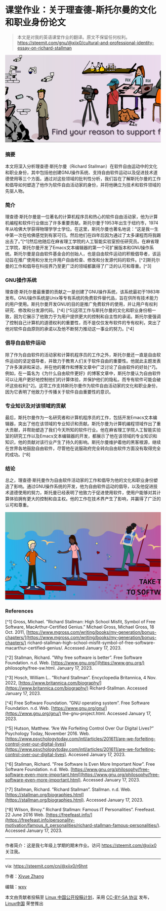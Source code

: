 [#]: subject: "课堂作业：关于理查德-斯托尔曼的文化和职业身份论文"
[#]: via: "https://steemit.com/cn/@xiix0/r6hnt"
[#]: author: "https://steemit.com/@xiix0"
[#]: keywords: "GNU 开源"
[#]: url: "发布后链接，由发布人填写"

课堂作业：关于理查德-斯托尔曼的文化和职业身份论文
======
> 本文是对我的英语课堂作业的翻译。原文不保留任何权利。https://steemit.com/gnu/@xiix0/cultural-and-professional-identity-essay-on-richard-stallman



[![Find your reason to support free software.](images/banner.jpg)](https://my.fsf.org/donate)

### 摘要

本文将深入分析理查德·斯托尔曼（Richard Stallman）在软件自由运动中的文化和职业身份，其中包括他创建GNU操作系统、支持自由软件运动以及促进技术道德使用等三个方面。通过对这些领域的批判性分析，我们旨在了解斯托尔曼的工作和倡导如何塑造了他作为软件自由活动家的身份，并将他确立为技术和软件领域的先驱人物。

### 简介

理查德·斯托尔曼是一位著名的计算机程序员和热心的软件自由活动家，他为计算机编程和软件行业做出了许多重要贡献。斯托尔曼于1953年出生于纽约市，1974年从哈佛大学获得物理学学士学位。在这里，斯托尔曼也著名地说：“这是我一生中第一次在哈佛感觉到有家可归。然后他们在四年后因为通过了太多课程而将我踢出去了。”[^1]然后他随后在麻省理工学院的人工智能实验室担任研究员。在麻省理工学院，斯托尔曼开发了Emacs文本编辑器的第一个可扩展版本和GNU操作系统。斯托尔曼是自由软件基金会的创始人，也是自由软件运动的积极倡导者，该运动旨在推广使用和分发允许用户自由检查、修改和分发源代码的软件。[^2]斯托尔曼的工作和倡导在科技界乃至更广泛的领域都赢得了广泛的认可和尊重。[^3]

### GNU操作系统

理查德·斯托尔曼最重要的贡献之一是创建了GNU操作系统，该系统最初于1983年发布。GNU操作系统是Unix等专有系统的免费软件替代品，旨在供所有技术能力的用户使用。斯托尔曼开发GNU的目的是推广免费软件的使用，并让用户有权利研究、修改和分发源代码。[^4] [^5]这项工作与斯托尔曼的文化和职业身份相一致，因为它展示了他致力于为用户提供更大的控制和自主性的承诺。斯托尔曼强调了控制自己计算机的道德权利的重要性，而不是仅仅发布软件的专有权利，突出了他对软件自由原则的承诺以及他不断努力推动这一事业的努力。[^4]

### 倡导自由软件运动

除了作为自由软件的活动家和计算机程序员的工作之外，斯托尔曼还一直是自由软件运动的坚定倡导者，并致力于教育人们关于软件自由的重要性。他就此主题发表了许多演讲和采访，并在他的著作和博客文章中广泛讨论了自由软件的好处[^7]。例如，在一篇名为《为什么自由软件更好》的博客文章中，斯托尔曼认为自由软件可以让用户更好地控制他们的计算体验，并保护他们的隐私，而专有软件可能会破坏这些权利[^2]。这项工作支持斯托尔曼作为软件自由活动家的文化和职业身份，因为它表明了他致力于传播关于软件自由重要性的意识。

### 专业知识及对该领域的贡献

最后，斯托尔曼作为一名研究者和计算机程序员的工作，包括开发Emacs文本编辑器，突出了他在该领域的专业知识和贡献。斯托尔曼为计算机编程领域作出了重大贡献，并帮助塑造了我们今天所知的软件行业。他在麻省理工学院人工智能实验室的研究工作以及Emacs文本编辑器的开发，都展示了他在该领域的专业知识和知识，他的贡献对该行业产生了持久的影响。斯托尔曼维护着他的黑客根源，继续在世界各地鼓励自由软件，尽管他在说服政府完全转向自由软件方面没有取得完全的成功。[^8]

### 结论

总之，理查德·斯托曼作为自由软件活动家的工作和倡导为他的文化和职业身份塑造了影响。通过GNU操作系统的开发，他为自由软件运动的倡导，以及他促进技术道德使用的努力，斯托曼已经表明了他致力于促进使用软件，使用户能够对其计算体验拥有更大的控制和自主权。他的工作在技术界产生了影响，并赢得了广泛的认可和尊重。

[![Take the next step to software freedom.](images/banner1.jpg)](https://my.fsf.org/donate)

### References

[^1] Gross, Michael. ”Richard Stallman: High School Misfit, Symbol of Free Software, MacArthur-Certified Genius.” Michael Gross, Michael Gross, 18 Oct. 2011, [https://www.mgross.com/writing/books/my-generation/bonus-chapters/](https://www.mgross.com/writing/books/my-generation/bonus-chapters/) richard-stallman-high-school-misfit-symbol-of-free-software-macarthur-certified-genius/. Accessed January 17, 2023.

[^2] Stallman, Richard. ”Why free software is better”. Free Software Foundation. n.d. Web. [https://www.gnu.org/](https://www.gnu.org/) philosophy/free-sw.html. January 17, 2023.

[^3] Hosch, William L.. ”Richard Stallman”. Encyclopedia Britannica, 4 Nov. 2022, [https://www.britannica.com/biography/](https://www.britannica.com/biography/) Richard-Stallman. Accessed January 17, 2023.

[^4] Free Software Foundation. ”GNU operating system”. Free Software Foundation. n.d. Web. [https://www.gnu.org/gnu/](https://www.gnu.org/gnu/) the-gnu-project.html. Accessed January 17, 2023.

[^5] Hutson, Matthew. ”Are We Forfeiting Control Over Our Digital Lives?” Psychology Today, November 2016. Web. [https://www.psychologytoday.com/intl/articles/201611/are-we-forfeiting-control-over-our-digital-lives](https://www.psychologytoday.com/intl/articles/201611/are-we-forfeiting-control-over-our-digital-lives). Accessed January 17, 2023.

[^6] Stallman, Richard. "Free Software Is Even More Important Now”. Free Software Foundation. n.d. Web. [https://www.gnu.org/philosophy/free-software-even-more-important.html](https://www.gnu.org/philosophy/free-software-even-more-important.html). Accessed January 17, 2023.

[^7] Stallman, Richard. ”Richard Stallman”. Stallman. n.d. Web. [https://stallman.org/biographies.html](https://stallman.org/biographies.html). Accessed January 17, 2023.

[^8] Wilson, Binoy.” Richard Stallman: Famous IT Personalities”. Freefeast. 22 June 2016 Web. [https://freefeast.info/](https://freefeast.info/personality-motivation/famous_it_personalities/richard-stallman-famous-personalities/). Accessed January 17, 2023.

---

作者简介：这是我七年级上学期的期末作业。访问 https://steemit.com/@xiix0 关注我。

------

via: https://steemit.com/cn/@xiix0/r6hnt

作者：[Xiyue Zhang](https://steemit.com/@xiix0)

编辑：[wxy](https://github.com/wxy)

本文由贡献者投稿至 [Linux 中国公开投稿计划](https://github.com/LCTT/Articles/)，采用 [CC-BY-SA 协议](https://creativecommons.org/licenses/by-sa/4.0/deed.zh) 发布，[Linux中国](https://linux.cn/) 荣誉推出
